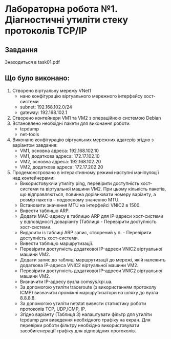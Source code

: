 # Лабораторна робота №1. Діагностичні утиліти стеку протоколів TCP/IP

## Завдання

Знаходиться в task01.pdf

## Що було виконано:

1. Створено віртуальну мережу VNet1
    - нано конфігурацію віртуального мережного інтерфейсу хост-системи
    - subnet: 192.168.102.0/24
    - gateway: 192.168.102.1
3. Створено контейнери VM1 та VM2 з операційною системою Debian
4. Встановлено необхідні пакети для виконання роботи:
    - tcpdump
    - net-tools
5. Виконано конфігурацію віртуальних мережних адатерів згідно з варіантом завдання:
    - VM1, основна адреса: 192.168.102.10
    - VM1, додаткова адреса: 172.17.102.10
    - VM2, основна адреса: 192.168.102.20
    - VM2, додаткова адреса: 172.17.202.20
6. Продемонстровано в інтерактивному режимі наступні маніпуляції над контейнерами:
    - Використовуючи утиліту ping, перевірити доступність хост-системи та віртуальної машини VM2. При цьому кількість пакетів, що відправляються, повинна дорівнювати номеру варіанту, а розмір пакетів – подвоєному значенню MTU.
    - Встановити значення MTU на інтерфейсі VNIC2 в 1500.
    - Вивести таблицю ARP.
    - Додати MAC-адресу в таблицю ARP для IP-адреси хост-системи у відповідності доваріанту (Таблиця  - Перевірити доступність хост-системи.
    - Видалити із таблиці ARP запис, створений у п.   - Перевірити доступність хост-системи.
    - Вивести таблицю маршрутизації.
    - Перевірити доступність додаткової IP-адреси VNIC2 віртуальної машини VM2.
    - Додати запис до таблиці маршрутизації до мережі, якій належить додаткова IP-адреса VNIC2 віртуальної машини VM2.
    - Перевірити доступність додаткової IP-адреси VNIC2 віртуальної машини VM2.
    - Визначити IP-адресу вузла comsys.kpi.ua.
    - За допомогою утиліти traceroute (з використанням протоколу ICMP) визначити проміжні маршрутизатори на шляху до вузла 8.8.8.8.
    - За допомогою утиліти netstat вивести статистику роботи протоколів TCP, UDP,ICMP, IP.
    - Згідно варіанту (Таблиця 3) налаштувати фільтр для утиліти tcpdump для виведення необхідного трафіку на екран. Для перевірки роботи фільтру необхідно використовувати засобигенерації трафіку для відповідних протоколів.